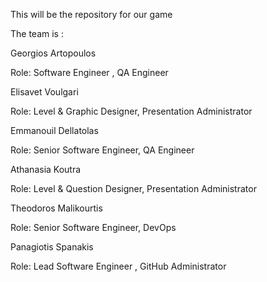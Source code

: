 This will be the repository for our game 

The team is :

Georgios Artopoulos 

Role: Software Engineer , QA Engineer 

Elisavet Voulgari

Role: Level & Graphic Designer, Presentation Administrator

Emmanouil Dellatolas

Role: Senior Software Engineer, QA Engineer 

Athanasia Koutra

Role: Level & Question Designer, Presentation Administrator

Theodoros Malikourtis

Role: Senior Software Engineer, DevOps

Panagiotis Spanakis  

Role: Lead Software Engineer , GitHub Administrator 
